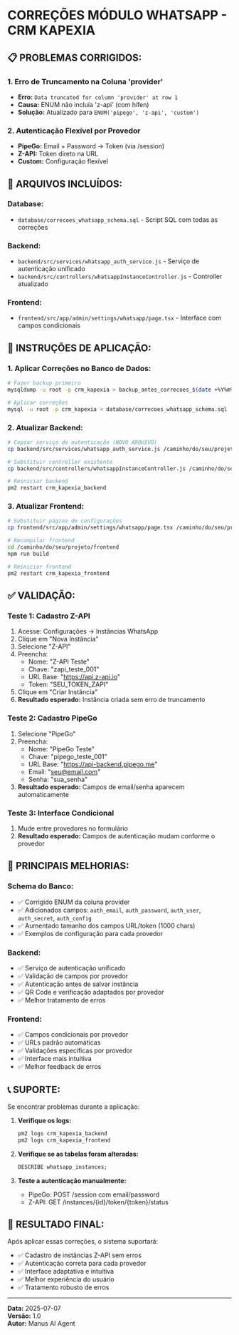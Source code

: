 # CORREÇÕES MÓDULO WHATSAPP - CRM KAPEXIA

## 📋 **PROBLEMAS CORRIGIDOS:**

### 1. **Erro de Truncamento na Coluna 'provider'**
- **Erro:** `Data truncated for column 'provider' at row 1`
- **Causa:** ENUM não incluía 'z-api' (com hífen)
- **Solução:** Atualizado para `ENUM('pipego', 'z-api', 'custom')`

### 2. **Autenticação Flexível por Provedor**
- **PipeGo:** Email + Password → Token (via /session)
- **Z-API:** Token direto na URL
- **Custom:** Configuração flexível

## 📁 **ARQUIVOS INCLUÍDOS:**

### **Database:**
- `database/correcoes_whatsapp_schema.sql` - Script SQL com todas as correções

### **Backend:**
- `backend/src/services/whatsapp_auth_service.js` - Serviço de autenticação unificado
- `backend/src/controllers/whatsappInstanceController.js` - Controller atualizado

### **Frontend:**
- `frontend/src/app/admin/settings/whatsapp/page.tsx` - Interface com campos condicionais

## 🚀 **INSTRUÇÕES DE APLICAÇÃO:**

### **1. Aplicar Correções no Banco de Dados:**
```bash
# Fazer backup primeiro
mysqldump -u root -p crm_kapexia > backup_antes_correcoes_$(date +%Y%m%d_%H%M%S).sql

# Aplicar correções
mysql -u root -p crm_kapexia < database/correcoes_whatsapp_schema.sql
```

### **2. Atualizar Backend:**
```bash
# Copiar serviço de autenticação (NOVO ARQUIVO)
cp backend/src/services/whatsapp_auth_service.js /caminho/do/seu/projeto/backend/src/services/

# Substituir controller existente
cp backend/src/controllers/whatsappInstanceController.js /caminho/do/seu/projeto/backend/src/controllers/

# Reiniciar backend
pm2 restart crm_kapexia_backend
```

### **3. Atualizar Frontend:**
```bash
# Substituir página de configurações
cp frontend/src/app/admin/settings/whatsapp/page.tsx /caminho/do/seu/projeto/frontend/src/app/admin/settings/whatsapp/

# Recompilar frontend
cd /caminho/do/seu/projeto/frontend
npm run build

# Reiniciar frontend
pm2 restart crm_kapexia_frontend
```

## ✅ **VALIDAÇÃO:**

### **Teste 1: Cadastro Z-API**
1. Acesse: Configurações → Instâncias WhatsApp
2. Clique em "Nova Instância"
3. Selecione "Z-API"
4. Preencha:
   - Nome: "Z-API Teste"
   - Chave: "zapi_teste_001"
   - URL Base: "https://api.z-api.io"
   - Token: "SEU_TOKEN_ZAPI"
5. Clique em "Criar Instância"
6. **Resultado esperado:** Instância criada sem erro de truncamento

### **Teste 2: Cadastro PipeGo**
1. Selecione "PipeGo"
2. Preencha:
   - Nome: "PipeGo Teste"
   - Chave: "pipego_teste_001"
   - URL Base: "https://api-backend.pipego.me"
   - Email: "seu@email.com"
   - Senha: "sua_senha"
3. **Resultado esperado:** Campos de email/senha aparecem automaticamente

### **Teste 3: Interface Condicional**
1. Mude entre provedores no formulário
2. **Resultado esperado:** Campos de autenticação mudam conforme o provedor

## 🔧 **PRINCIPAIS MELHORIAS:**

### **Schema do Banco:**
- ✅ Corrigido ENUM da coluna provider
- ✅ Adicionados campos: `auth_email`, `auth_password`, `auth_user`, `auth_secret`, `auth_config`
- ✅ Aumentado tamanho dos campos URL/token (1000 chars)
- ✅ Exemplos de configuração para cada provedor

### **Backend:**
- ✅ Serviço de autenticação unificado
- ✅ Validação de campos por provedor
- ✅ Autenticação antes de salvar instância
- ✅ QR Code e verificação adaptados por provedor
- ✅ Melhor tratamento de erros

### **Frontend:**
- ✅ Campos condicionais por provedor
- ✅ URLs padrão automáticas
- ✅ Validações específicas por provedor
- ✅ Interface mais intuitiva
- ✅ Melhor feedback de erros

## 📞 **SUPORTE:**

Se encontrar problemas durante a aplicação:

1. **Verifique os logs:**
   ```bash
   pm2 logs crm_kapexia_backend
   pm2 logs crm_kapexia_frontend
   ```

2. **Verifique se as tabelas foram alteradas:**
   ```sql
   DESCRIBE whatsapp_instances;
   ```

3. **Teste a autenticação manualmente:**
   - PipeGo: POST /session com email/password
   - Z-API: GET /instances/{id}/token/{token}/status

## 🎯 **RESULTADO FINAL:**

Após aplicar essas correções, o sistema suportará:
- ✅ Cadastro de instâncias Z-API sem erros
- ✅ Autenticação correta para cada provedor
- ✅ Interface adaptativa e intuitiva
- ✅ Melhor experiência do usuário
- ✅ Tratamento robusto de erros

---
**Data:** 2025-07-07  
**Versão:** 1.0  
**Autor:** Manus AI Agent

